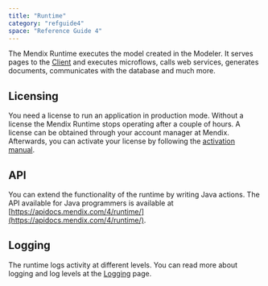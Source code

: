 ```yaml
---
title: "Runtime"
category: "refguide4"
space: "Reference Guide 4"
---
```

The Mendix Runtime executes the model created in the Modeler. It serves pages to the [Client](client) and executes microflows, calls web services, generates documents, communicates with the database and much more.

## Licensing

You need a license to run an application in production mode. Without a license the Mendix Runtime stops operating after a couple of hours. A license can be obtained through your account manager at Mendix. Afterwards, you can activate your license by following the [activation manual](https://world.mendix.com/display/howto30/Activate%20your%20license).

## API

You can extend the functionality of the runtime by writing Java actions. The API available for Java programmers is available at [https://apidocs.mendix.com/4/runtime/](https://apidocs.mendix.com/4/runtime/).

## Logging

The runtime logs activity at different levels. You can read more about logging and log levels at the [Logging](logging) page.